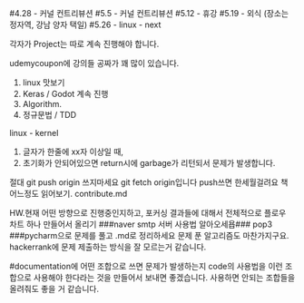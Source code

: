 #4.28 -  커널 컨트리뷰션
#5.5  - 커널 컨트리뷰션
#5.12 - 휴강
#5.19 - 외식 (장소는 정자역, 강남 양자 택일)
#5.26 - linux - next

각자가 Project는 따로 계속 진행해야 합니다.

udemycoupon에 강의들 공짜가 꽤 많이 있습니다.

1. linux 맛보기
2. Keras / Godot 계속 진행
3. Algorithm.
4. 정규문법 / TDD

linux - kernel
1) 글자가 한줄에 xx자 이상일 때, 
2) 초기화가 안되어있으면 return시에 garbage가 리턴되서 문제가 발생합니다.

절대 git push origin 쓰지마세요
git fetch origin입니다 push쓰면 한세월걸려요
책 어느정도 읽어보기.
contribute.md

HW.현재 어떤 방향으로 진행중인지하고, 포커싱 결과들에 대해서 전체적으로 플로우 차트 하나 만들어서 올리기
###naver smtp 서버 사용법 알아오세욥###
pop3
###pycharm으로 문제를 풀고 .md로 정리하세요
문제 푼 알고리즘도 마찬가지구요.
hackerrank에 문제 제출하는 방식을 잘 모르는거 같습니다.

#documentation에 어떤 조합으로 쓰면 문제가 발생하는지
code의 사용법을 이런 조합으로 사용해야 한다라는 것을 만들어서 보내면 좋겠습니다.
사용하면 안되는 조합들을 올려줘도 좋을 거 같습니다.


